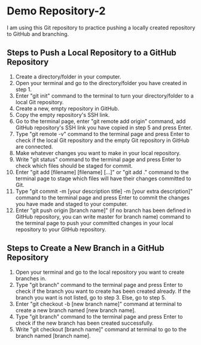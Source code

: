 # Demo Repository-2

I am using this Git repository to practice pushing a locally created repository to GitHub and branching.

## Steps to Push a Local Repository to a GitHub Repository

1. Create a directory/folder in your computer.
2. Open your terminal and go to the directory/folder you have created in step 1.
3. Enter "git init" command to the terminal to turn your directory/folder to a local Git repository.
4. Create a new, empty repository in GitHub.
5. Copy the empty repository's SSH link.
6. Go to the terminal page, enter "git remote add origin" command, add GitHub repository's SSH link you have copied in step 5 and press Enter.
7. Type "git remote -v" command to the terminal page and press Enter to check if the local Git repository and the empty Git repository in GitHub are connected.
8. Make whatever changes you want to make in your local repository.
9. Write "git status" command to the terminal page and press Enter to check which files should be staged for commit.
10. Enter "git add [filename] [filename] [...]" or "git add ." command to the terminal page to stage which files will have their changes committed to Git.
11. Type "git commit -m [your description title] -m [your extra description]" command to the terminal page and press Enter to commit the changes you have made and staged to your computer.
12. Enter "git push origin [branch name]" (if no branch has been defined in GitHub repository, you can write master for branch name) command to the terminal page to push your committed changes in your local repository to your GitHub repository.

## Steps to Create a New Branch in a GitHub Repository

1. Open your terminal and go to the local repository you want to create branches in.
2. Type "git branch" command to the terminal page and press Enter to check if the branch you want to create has been created already. If the branch you want is not listed, go to step 3. Else, go to step 5.
3. Enter "git checkout -b [new branch name]" command at terminal to create a new branch named [new branch name].
4. Type "git branch" command to the terminal page and press Enter to check if the new branch has been created successfully.
5. Write "git checkout [branch name]" command at terminal to go to the branch named [branch name].